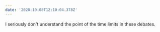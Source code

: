 ```yaml
---
date: '2020-10-08T12:10:04.378Z'
---
```


I seriously don't understand the point of the time limits in these debates.
